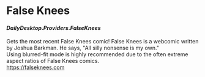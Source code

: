 # False Knees
#### *DailyDesktop.Providers.FalseKnees*

Gets the most recent False Knees comic! False Knees is a webcomic written by Joshua Barkman. He says, "All silly nonsense is my own."<br />
Using blurred-fit mode is highly recommended due to the often extreme aspect ratios of False Knees comics.<br />
https://falseknees.com
